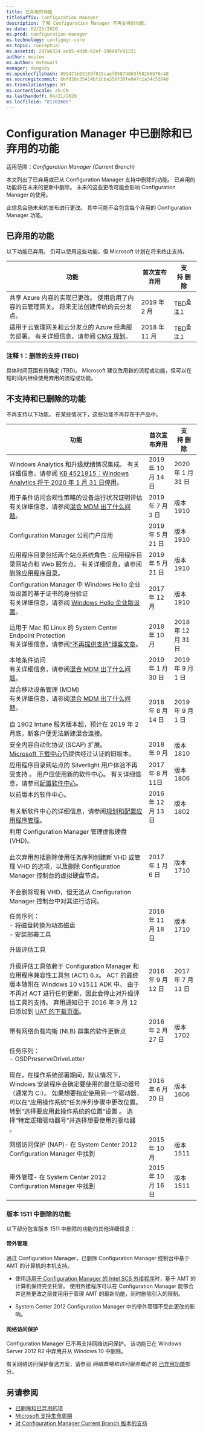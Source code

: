 ```yaml
---
title: 已弃用的功能
titleSuffix: Configuration Manager
description: 了解 Configuration Manager 不再支持的功能。
ms.date: 02/25/2020
ms.prod: configuration-manager
ms.technology: configmgr-core
ms.topic: conceptual
ms.assetid: 287a6324-ae65-4d38-b2ef-198d47c91231
author: mestew
ms.author: mstewart
manager: dougeby
ms.openlocfilehash: 899471b03169f015caef058790b9f58200976c48
ms.sourcegitcommit: bbf820c35414bf2cba356f30fe047c1a34c5384d
ms.translationtype: HT
ms.contentlocale: zh-CN
ms.lasthandoff: 04/21/2020
ms.locfileid: "81702605"
---
```

# <a name="removed-and-deprecated-features-for-configuration-manager"></a>Configuration Manager 中已删除和已弃用的功能

适用范围：*Configuration Manager (Current Branch)*

本文列出了已弃用或已从 Configuration Manager 支持中删除的功能。 已弃用的功能将在未来的更新中删除。 未来的这些更改可能会影响 Configuration Manager 的使用。  

此信息会随未来的发布进行更改。 其中可能不会包含每个弃用的 Configuration Manager 功能。

## <a name="deprecated-features"></a>已弃用的功能

以下功能已弃用。 仍可以使用这些功能，但 Microsoft 计划在将来终止支持。

|功能|首次宣布弃用|支持&nbsp;删除|  
|-----------|---|--------------|  
|共享 Azure 内容的实现已更改。 使用启用了内容的云管理网关。 将来无法创建传统的云分发点。|2019 年 2 月|TBD<sup>[备注 1](#bkmk_note1)</sup>|
|适用于云管理网关和云分发点的 Azure 经典服务部署。 有关详细信息，请参阅 [CMG 规划](../../../clients/manage/cmg/plan-cloud-management-gateway.md#azure-resource-manager)。|2018 年 11 月|TBD<sup>[备注 1](#bkmk_note1)</sup>|

### <a name="note-1-support-removed-tbd"></a><a name="bkmk_note1"></a> 注释 1：删除的支持 (TBD)

具体时间范围有待确定 (TBD)。 Microsoft 建议改用新的流程或功能，但可以在短时间内继续使用弃用的流程或功能。

## <a name="unsupported-and-removed-features"></a>不支持和已删除的功能

不再支持以下功能。 在某些情况下，这些功能不再存在于产品中。

|功能|首次宣布弃用|支持&nbsp;删除|  
|-----------|---|--------------|  
| Windows Analytics 和升级就绪情况集成。 有关详细信息，请参阅 [KB 4521815：Windows Analytics 将于 2020 年 1 月 31 日停用](https://support.microsoft.com/help/4521815/windows-analytics-retirement)。 | 2019 年 10 月 14 日 | 2020 年 1 月 31 日 |
| 用于条件访问合规性策略的设备运行状况证明评估 <!--1235616 aka 3608202--> 有关详细信息，请参阅[混合 MDM 出了什么问题](../../../../mdm/understand/what-happened-to-hybrid.md)。| 2019 年 7 月 3 日 | 版本 1910 |
| Configuration Manager 公司门户应用 | 2019 年 5 月 21 日 | 版本 1910 |
| 应用程序目录包括两个站点系统角色：应用程序目录网站点和 Web 服务点。 有关详细信息，请参阅[删除应用程序目录](../../../../apps/plan-design/plan-for-and-configure-application-management.md#bkmk_remove-appcat)。 | 2019 年 5 月 21 日 | 版本 1910 |
|Configuration Manager 中 Windows Hello 企业版设置的基于证书的身份验证<br>有关详细信息，请参阅 [Windows Hello 企业版设置](../../../../protect/deploy-use/windows-hello-for-business-settings.md)。|2017 年 12 月|版本 1910|
|适用于 Mac 和 Linux 的 System Center Endpoint Protection<br>有关详细信息，请参阅[“不再提供支持”博客文章](https://go.microsoft.com/fwlink/?linkid=870182)。|2018 年 10 月|2018 年 12 月 31 日|
|本地条件访问<br>有关详细信息，请参阅[混合 MDM 出了什么问题](../../../../mdm/understand/what-happened-to-hybrid.md)。|2019 年 1 月 30 日|2019 年 9 月 1 日|
|混合移动设备管理 (MDM)<br>有关详细信息，请参阅[混合 MDM 出了什么问题](../../../../mdm/understand/what-happened-to-hybrid.md)。<br><br>自 1902 Intune 服务版本起，预计在 2019 年 2 月底，新客户便无法新建混合连接。<!--Intune feature 2683117-->|2018 年 8 月 14 日|2019 年 9 月 1 日|
|安全内容自动化协议 (SCAP) 扩展。 <!--3607889--><br>[Microsoft 下载中心](https://www.microsoft.com/download/details.aspx?id=48741)仍提供经过认证的旧版本。|2018 年 9 月|版本 1810|
|应用程序目录网站点的 Silverlight 用户体验不再受支持  。 用户应使用新的软件中心。 有关详细信息，请参阅[配置软件中心](../../../../apps/plan-design/plan-for-software-center.md#bkmk_userex)。<!--1358309-->|2017 年 8 月 11日| 版本 1806|
|以前版本的软件中心。<br><br>有关新软件中心的详细信息，请参阅[规划和配置应用程序管理](../../../../apps/plan-design/plan-for-and-configure-application-management.md#bkmk_userex)。|2016 年 12 月 13 日|版本 1802|
|利用 Configuration Manager 管理虚拟硬盘 (VHD)。 <br><br>此次弃用包括删除使用任务序列创建新 VHD 或管理 VHD 的选项，以及删除 Configuration Manager 控制台的虚拟硬盘节点。 <br><br>不会删除现有 VHD，但无法从 Configuration Manager 控制台中对其进行访问。  |2017 年 1 月 6 日 |版本 1710|
|任务序列： <br /> - 将磁盘转换为动态磁盘 <br /> - 安装部署工具 |2016 年 11 月 18 日|版本 1710|
|升级评估工具<br><br>升级评估工具依赖于 Configuration Manager 和应用程序兼容性工具包 (ACT) 6.x。 ACT 的最终版本随附在 Windows 10 v1511 ADK 中。 由于不再对 ACT 进行任何更新，因此会停止对升级评估工具的支持。 弃用通知已于 2016 年 9 月 12 日添加到 [UAT 的下载页面](https://www.microsoft.com/software-download/windows10)。 | 2016 年 9 月 12 日  | 2017 年 7 月 11 日 |
|带有网络负载均衡 (NLB) 群集的软件更新点 | 2016 年 2 月 27 日 | 版本 1702 |
|任务序列： <br /> - OSDPreserveDriveLetter  <br /><br /> 现在，在操作系统部署期间，默认情况下，Windows 安装程序会确定要使用的最佳驱动器号（通常为 C:）。 如果想要指定使用另一个驱动器，可以在“应用操作系统”任务序列步骤中更改位置。 转到“选择要应用此操作系统的位置”设置  。 选择“特定逻辑驱动器号”并选择想要使用的驱动器  。 |2016 年 6 月 20 日 |版本 1606 |
|网络访问保护 (NAP)- 在 System Center 2012 Configuration Manager 中找到|2015 年 10 月|版本 1511|  
|带外管理- 在 System Center 2012 Configuration Manager 中找到|2015 年 10 月 16 日|版本 1511|

### <a name="features-removed-in-version-1511"></a>版本 1511 中删除的功能

以下部分包含版本 1511 中删除的功能的其他详细信息：

#### <a name="out-of-band-management"></a><a name="bkmk_amt"></a>带外管理  

通过 Configuration Manager，已删除 Configuration Manager 控制台中基于 AMT 的计算机的本机支持。  

- 使用[适用于 Configuration Manager 的 Intel SCS 外接程序](https://www.intel.com/content/www/us/en/software/setup-configuration-software.html)时，基于 AMT 的计算机保持完全托管。 使用外接程序可以在 Configuration Manager 能够合并这些更改之前使用用于管理 AMT 的最新功能，同时删除引入的限制。  

- System Center 2012 Configuration Manager 中的带外管理不受此更改的影响。  

#### <a name="network-access-protection"></a><a name="bkmk_nap"></a>网络访问保护

Configuration Manager 已不再支持网络访问保护。 该功能已在 Windows Server 2012 R2 中弃用并从 Windows 10 中删除。  

有关网络访问保护备选方案，请参阅 *网络策略和访问服务概述* 的 [已弃用功能](https://technet.microsoft.com/library/hh831683.aspx)部分。

## <a name="see-also"></a>另请参阅

- [已删除和已弃用的项](removed-and-deprecated.md)
- [Microsoft 支持生命周期](https://support.microsoft.com/lifecycle)
- [对 Configuration Manager Current Branch 版本的支持](../../../servers/manage/current-branch-versions-supported.md)

